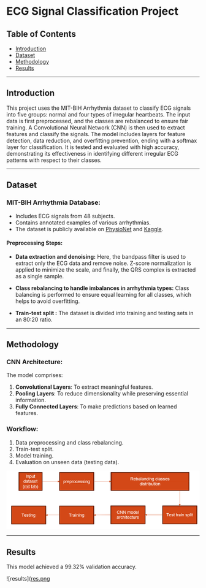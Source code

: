 # ECG Signal Classification Project


## Table of Contents

- [Introduction](#introduction)
- [Dataset](#dataset)
- [Methodology](#methodology)
- [Results](#results)
---

## Introduction

This project uses the MIT-BIH Arrhythmia dataset to classify ECG signals into five groups: normal and four types of irregular heartbeats. The input data is first preprocessed, and the classes are rebalanced to ensure fair training. A Convolutional Neural Network (CNN) is then used to extract features and classify the signals. The model includes layers for feature detection, data reduction, and overfitting prevention, ending with a softmax layer for classification. It is tested and evaluated with high accuracy, demonstrating its effectiveness in identifying different irregular ECG patterns with respect to their classes.

---

## Dataset

### MIT-BIH Arrhythmia Database:
- Includes ECG signals from 48 subjects.
- Contains annotated examples of various arrhythmias.
- The dataset is publicly available on [PhysioNet](https://physionet.org/physiobank/database/mitdb/) and [Kaggle](https://www.kaggle.com/datasets/taejoongyoon/mitbit-arrhythmia-database).

#### Preprocessing Steps:
- **Data extraction and denoising:** Here, the bandpass filter is used to extract only the ECG data and remove noise. Z-score normalization is applied to minimize the scale, and finally, the QRS complex is extracted as a single sample.

- **Class rebalancing to handle imbalances in arrhythmia types:** Class balancing is performed to ensure equal learning for all classes, which helps to avoid overfitting.

- **Train-test split :**  The dataset is divided into training and testing sets in an 80:20 ratio.

---

## Methodology

### CNN Architecture:
The model comprises:
1. **Convolutional Layers**: To extract meaningful features.
2. **Pooling Layers**: To reduce dimensionality while preserving essential information.
3. **Fully Connected Layers**: To make predictions based on learned features.

### Workflow:
1. Data preprocessing and class rebalancing.
2. Train-test split.
3. Model training.
4. Evaluation on unseen data (testing data).

![block diagram (or) workflow](https://github.com/murugaveltarun/arrhythmia-classification-CNN-model/blob/5eba2d5d4313f5f5003bce8b75970c5188ae1cab/block.png)

---

## Results

This model achieved a 99.32% validation accuracy.

![results]([res.png](https://github.com/murugaveltarun/arrhythmia-classification-CNN-model/blob/5eba2d5d4313f5f5003bce8b75970c5188ae1cab/res.png)
